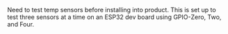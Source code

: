 Need to test temp sensors before installing into product. This is set up to test three sensors at a time on an ESP32 dev board using GPIO-Zero, Two, and Four.
